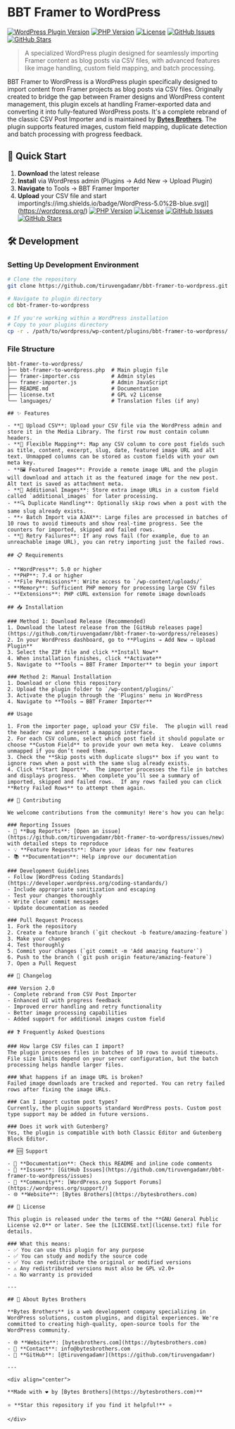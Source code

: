 # BBT Framer to WordPress

[![WordPress Plugin Version](https://img.shields.io/badge/WordPress-5.0%2B-blue.svg)](https://wordpress.org/)
[![PHP Version](https://img.shields.io/badge/PHP-7.4%2B-purple.svg)](https://php.net/)
[![License](https://img.shields.io/badge/License-GPL%20v2-blue.svg)](https://www.gnu.org/licenses/gpl-2.0.html)
[![GitHub Issues](https://img.shields.io/github/issues/tiruvengadamr/bbt-framer-to-wordpress)](https://github.com/tiruvengadamr/bbt-framer-to-wordpress/issues)
[![GitHub Stars](https://img.shields.io/github/stars/tiruvengadamr/bbt-framer-to-wordpress)](https://github.com/tiruvengadamr/bbt-framer-to-wordpress/stargazers)

> A specialized WordPress plugin designed for seamlessly importing Framer content as blog posts via CSV files, with advanced features like image handling, custom field mapping, and batch processing.

BBT Framer to WordPress is a WordPress plugin specifically designed to import content from Framer projects as blog posts via CSV files. Originally created to bridge the gap between Framer designs and WordPress content management, this plugin excels at handling Framer-exported data and converting it into fully-featured WordPress posts. It's a complete rebrand of the classic CSV Post Importer and is maintained by **[Bytes Brothers](https://bytesbrothers.com)**. The plugin supports featured images, custom field mapping, duplicate detection and batch processing with progress feedback.

## 🚀 Quick Start

1. **Download** the latest release
2. **Install** via WordPress admin (Plugins → Add New → Upload Plugin)
3. **Navigate** to Tools → BBT Framer Importer
4. **Upload** your CSV file and start importing!s://img.shields.io/badge/WordPress-5.0%2B-blue.svg)](https://wordpress.org/)
[![PHP Version](https://img.shields.io/badge/PHP-7.4%2B-purple.svg)](https://php.net/)
[![License](https://img.shields.io/badge/License-GPL%20v2-blue.svg)](https://www.gnu.org/licenses/gpl-2.0.html)
[![GitHub Issues](https://img.shields.io/github/issues/tiruvengadamr/bbt-framer-to-wordpress)](https://github.com/tiruvengadamr/bbt-framer-to-wordpress/issues)
[![GitHub Stars](https://img.shields.io/github/stars/tiruvengadamr/bbt-framer-to-wordpress)](https://github.com/tiruvengadamr/bbt-framer-to-wordpress/stargazers)

## 🛠️ Development

### Setting Up Development Environment

```bash
# Clone the repository
git clone https://github.com/tiruvengadamr/bbt-framer-to-wordpress.git

# Navigate to plugin directory
cd bbt-framer-to-wordpress

# If you're working within a WordPress installation
# Copy to your plugins directory
cp -r . /path/to/wordpress/wp-content/plugins/bbt-framer-to-wordpress/
```

### File Structure

```
bbt-framer-to-wordpress/
├── bbt-framer-to-wordpress.php  # Main plugin file
├── framer-importer.css          # Admin styles
├── framer-importer.js           # Admin JavaScript
├── README.md                    # Documentation
├── license.txt                  # GPL v2 License
└── languages/                   # Translation files (if any)

## ✨ Features

- **📁 Upload CSV**: Upload your CSV file via the WordPress admin and store it in the Media Library. The first row must contain column headers.
- **🔧 Flexible Mapping**: Map any CSV column to core post fields such as title, content, excerpt, slug, date, featured image URL and alt text. Unmapped columns can be stored as custom fields with your own meta key.
- **🖼️ Featured Images**: Provide a remote image URL and the plugin will download and attach it as the featured image for the new post. Alt text is saved as attachment meta.
- **📸 Additional Images**: Store extra image URLs in a custom field called `additional_images` for later processing.
- **🔍 Duplicate Handling**: Optionally skip rows when a post with the same slug already exists.
- **⚡ Batch Import via AJAX**: Large files are processed in batches of 10 rows to avoid timeouts and show real‑time progress. See the counters for imported, skipped and failed rows.
- **🔄 Retry Failures**: If any rows fail (for example, due to an unreachable image URL), you can retry importing just the failed rows.

## 📋 Requirements

- **WordPress**: 5.0 or higher
- **PHP**: 7.4 or higher
- **File Permissions**: Write access to `/wp-content/uploads/`
- **Memory**: Sufficient PHP memory for processing large CSV files
- **Extensions**: PHP cURL extension for remote image downloads

## 📥 Installation

### Method 1: Download Release (Recommended)
1. Download the latest release from the [GitHub releases page](https://github.com/tiruvengadamr/bbt-framer-to-wordpress/releases)
2. In your WordPress dashboard, go to **Plugins → Add New → Upload Plugin**
3. Select the ZIP file and click **Install Now**
4. When installation finishes, click **Activate**
5. Navigate to **Tools → BBT Framer Importer** to begin your import

### Method 2: Manual Installation
1. Download or clone this repository
2. Upload the plugin folder to `/wp-content/plugins/`
3. Activate the plugin through the 'Plugins' menu in WordPress
4. Navigate to **Tools → BBT Framer Importer**

## Usage

1. From the importer page, upload your CSV file.  The plugin will read the header row and present a mapping interface.
2. For each CSV column, select which post field it should populate or choose **Custom Field** to provide your own meta key.  Leave columns unmapped if you don’t need them.
3. Check the **Skip posts with duplicate slugs** box if you want to ignore rows when a post with the same slug already exists.
4. Click **Start Import**.  The importer processes the file in batches and displays progress.  When complete you’ll see a summary of imported, skipped and failed rows.  If any rows failed you can click **Retry Failed Rows** to attempt them again.

## 🤝 Contributing

We welcome contributions from the community! Here's how you can help:

### Reporting Issues
- 🐛 **Bug Reports**: [Open an issue](https://github.com/tiruvengadamr/bbt-framer-to-wordpress/issues/new) with detailed steps to reproduce
- 💡 **Feature Requests**: Share your ideas for new features
- 📚 **Documentation**: Help improve our documentation

### Development Guidelines
- Follow [WordPress Coding Standards](https://developer.wordpress.org/coding-standards/)
- Include appropriate sanitization and escaping
- Test your changes thoroughly
- Write clear commit messages
- Update documentation as needed

### Pull Request Process
1. Fork the repository
2. Create a feature branch (`git checkout -b feature/amazing-feature`)
3. Make your changes
4. Test thoroughly
5. Commit your changes (`git commit -m 'Add amazing feature'`)
6. Push to the branch (`git push origin feature/amazing-feature`)
7. Open a Pull Request

## 📝 Changelog

### Version 2.0
- Complete rebrand from CSV Post Importer
- Enhanced UI with progress feedback
- Improved error handling and retry functionality
- Better image processing capabilities
- Added support for additional images custom field

## ❓ Frequently Asked Questions

### How large CSV files can I import?
The plugin processes files in batches of 10 rows to avoid timeouts. File size limits depend on your server configuration, but the batch processing helps handle larger files.

### What happens if an image URL is broken?
Failed image downloads are tracked and reported. You can retry failed rows after fixing the image URLs.

### Can I import custom post types?
Currently, the plugin supports standard WordPress posts. Custom post type support may be added in future versions.

### Does it work with Gutenberg?
Yes, the plugin is compatible with both Classic Editor and Gutenberg Block Editor.

## 🆘 Support

- 📖 **Documentation**: Check this README and inline code comments
- 🐛 **Issues**: [GitHub Issues](https://github.com/tiruvengadamr/bbt-framer-to-wordpress/issues)
- 💬 **Community**: [WordPress.org Support Forums](https://wordpress.org/support/)
- 🌐 **Website**: [Bytes Brothers](https://bytesbrothers.com)

## 📄 License

This plugin is released under the terms of the **GNU General Public License v2.0** or later. See the [LICENSE.txt](license.txt) file for details.

### What this means:
- ✅ You can use this plugin for any purpose
- ✅ You can study and modify the source code  
- ✅ You can redistribute the original or modified versions
- ⚠️ Any redistributed versions must also be GPL v2.0+
- ⚠️ No warranty is provided

---

## 🏢 About Bytes Brothers

**Bytes Brothers** is a web development company specializing in WordPress solutions, custom plugins, and digital experiences. We're committed to creating high-quality, open-source tools for the WordPress community.

- 🌐 **Website**: [bytesbrothers.com](https://bytesbrothers.com)
- 📧 **Contact**: info@bytesbrothers.com
- 🐙 **GitHub**: [@tiruvengadamr](https://github.com/tiruvengadamr)

---

<div align="center">

**Made with ❤️ by [Bytes Brothers](https://bytesbrothers.com)**

⭐ **Star this repository if you find it helpful!** ⭐

</div>